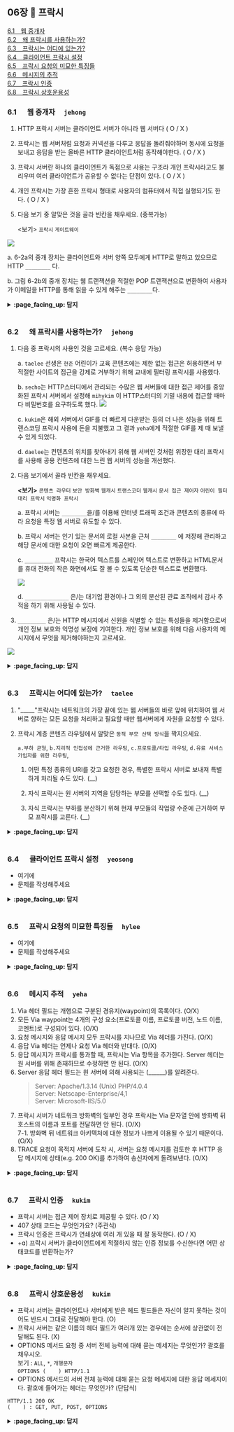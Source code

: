 ## 06장 :octopus: 프락시

[6.1　웹 중개자](#61---웹-중개자-jehong)<br>
[6.2　왜 프락시를 사용하는가?](#62---왜-프락시를-사용하는가-jehong)<br>
[6.3　프락시는 어디에 있는가?](#63---프락시는-어디에-있는가-taelee)<br>
[6.4　클라이언트 프락시 설정](#64---클라이언트-프락시-설정-yeosong)<br>
[6.5　프락시 요청의 미묘한 특징들](#65---프락시-요청의-미묘한-특징들-hylee)<br>
[6.6　메시지의 추적](#66---메시지-추적-yeha)<br>
[6.7　프락시 인증](#67---프락시-인증-kukim)<br>
[6.8　프락시 상호운용성](#68---프락시-상호운용성-kukim)<br>

### 6.1 　  웹 중개자　 `jehong`

1. HTTP 프락시 서버는 클라이언트 서버가 아니라 웹 서버다 ( O / X )

2. 프락시는 웹 서버처럼 요청과 커넥션을 다루고 응답을 돌려줘야하며 동시에 요청을 보내고 응답을 받는 올바른 HTTP 클라이언트처럼 동작해야한다. ( O / X )

3. 프락시 서버란 하나의 클라이언트가 독점으로 사용는 구조라 개인 프락시라고도 불리우며 여러 클라이언트가 공유할 수 없다는 단점이 있다. ( O / X )

4. 개인 프락시는 가장 흔한 프락시 형태로 사용자의 컴퓨터에서 직접 실행되기도 한다. ( O / X )

5. 다음 보기 중 알맞은 것을 골라 빈칸을 채우세요. (중복가능)

   <보기> `프락시` `게이트웨이`

![](https://images.velog.io/images/jehjong/post/bb2f901c-423b-4b81-9af6-a7b55833e1d1/image.png)

   a. 6-2a의 중개 장치는 클라이언트와 서버 양쪽 모두에게 HTTP로 말하고 있으므로 HTTP `________` 다.

   b. 그림 6-2b의 중개 장치는 웹 트랜잭션을 적절한 POP 트랜잭션으로 변환하여 사용자가 이메일을 HTTP를 통해 읽을 수 있게 해주는 `________`다.



<details>
<summary> <b> :page_facing_up: 답지 </b>  </summary>
<div markdown="1">


1. HTTP 프락시 서버는 클라이언트 서버가 아니라 웹 서버다 ( O / **X** )

   > HTTP 프락시 서버는 웹 서버이기도 하고 웹 클라이언트이기도 하다. **p.148**

2. 프락시는 웹 서버처럼 요청과 커넥션을 다루고 응답을 돌려주거나 요청을 보내고 응답을 받는 올바른 HTTP 클라이언트처럼 동작해야한다. ( **O** / X )

   > HTTP 프락시는 웹 서버이면서 동시에 클라이언트여야 한다. **p.148**

3. 프락시 서버란 하나의 클라이언트가 독점으로 사용하기 때문에 개인 프락시라고도 불리우며 여러 클라이언트가 공유할 수 없다는 단점이 있다. ( O / **X** )

   > 하나의 클라이언트만을 위한 프락시를 개인 프락시, 여러 클라이언트가 함께 사용하는 프락시는 공용 프락시라 부른다. **p.148**

4. 개인 프락시는 가장 흔한 프락시 형태로 사용자의 컴퓨터에서 직접 실행되기도 한다. ( O / **X** )

   >대부분의 프락시는 공용이며 개인 프락시는 흔하지 않다. **p.149**

5. 다음 보기 중 알맞은 것을 골라 빈칸을 채우세요. (중복가능) **p.149**

   <보기> `프락시` `게이트웨이`

![](https://images.velog.io/images/jehjong/post/049950cd-fa7f-4d06-a44e-ba6777aeffe9/image.png)

   a. 6-2a의 중개 장치는 클라이언트와 서버 양쪽 모두에게 HTTP로 말하고 있으므로 HTTP `프락시` 다.
>프락시는 같은 프로토콜을 사용하는 둘 이상의 애플리케이션을 연결한다.
     
   b. 그림 6-2b의 중개 장치는 웹 트랜잭션을 적절한 POP 트랜잭션으로 변환하여 사용자가 이메일을 HTTP를 통해 읽을 수 있게 해주는 `게이트웨이`다.
>게이트웨이는 서로 다른 프로토콜을 사용하는 둘 이상을 연결한다. 서로 다른 프로토콜로 말하는 두 서버가 트랜잭션을 완료할 수 있도록 프로토콜 변환기처럼 동작한다.


</div>
</details>
<br>

### 6.2 　  왜 프락시를 사용하는가?　 `jehong`

1. 다음 중 프락시의 사용인 것을 고르세요. (복수 응답 가능)

   a. `taelee` 선생은 `현준` 어린이가 교육 콘텐츠에는 제한 없는 접근은 허용하면서 부적절한 사이트의 접근을 강제로 거부하기 위해 교내에 필터링 프락시를 사용했다.

   b. `secho`는 HTTP스터디에서 관리되는 수많은 웹 서버들에 대한 접근 제어를 중앙화된 프락시 서버에서 설정해  `mihykim` 이 HTTP스터디의 기밀 내용에 접근할 때마다 비밀번호를 요구하도록 했다.
![](https://images.velog.io/images/jehjong/post/2013d7ae-b74d-4778-9317-0a6318ca4a67/image.png)
  
   c. `kukim`은 해외 서버에서 GIF를 더 빠르게 다운받는 등의 더 나은 성능을 위해 트랜스코딩 프락시 사용에 돈을 지불했고 그 결과  `yeha`에게 적절한  GIF를 제 때 보낼 수 있게 되었다.

   d. `daelee`는 컨텐츠의 위치를 찾아내기 위해 웹 서버인 것처럼 위장한 대리 프락시를 사용해 공용 컨텐츠에 대한 느린 웹 서버의 성능을 개선했다.

   

2. 다음 보기에서 골라 빈칸을 채우세요.

   **<보기>** `콘텐츠 라우터`  `보안 방화벽`  `웹캐시`  `트랜스코더`  `웹캐시`  `문서 접근 제어자`  `어린이 필터`  `대리 프락시`  `익명화 프락시`  

   a. 프락시 서버는 `________`을/를 이용해 인터넷 트래픽 조건과 콘텐츠의 종류에 따라 요청을 특정 웹 서버로 유도할 수 있다.

   b. 프락시 서버는 인기 있는 문서의 로컬 사본을 근처 `________` 에 저장해 관리하고 해당 문서에 대한 요청이 오면 빠르게 제공한다.

   c. `_________` 프락시는 한국어 텍스트를 스페인어 텍스트로 변환하고 HTML문서를 휴대 전화의 작은 화면에서도 잘 볼 수 있도록 단순한 텍스트로 변환했다.

   ![](https://images.velog.io/images/jehjong/post/ba51a91b-b4bd-446a-9fc8-db2b9f70b487/image.png)

   d. `______________` 은/는 대기업 환경이나 그 외의 분산된 관료 조직에서 감사 추적을 하기 위해 사용될 수 있다.

   

3. `_________` 은/는 HTTP 메시지에서 신원을 식별할 수 있는 특성들을 제거함으로써 개인 정보 보호와 익명성 보장에 기여한다. 개인 정보 보호를 위해 다음 사용자의 메시지에서 무엇을 제거해야하는지 고르세요.

![](https://images.velog.io/images/jehjong/post/c33a5b2c-094f-4ae9-be32-a0dba2870ade/image.png)

<details>
<summary> <b> :page_facing_up: 답지 </b>  </summary>
<div markdown="1">
1. 다음 중 프락시의 사용인 것을 고르세요. (복수 응답 가능)


   > a, b, c, d

2. 다음 보기에서 골라 빈칸을 채우세요.

   **<보기>** `콘텐츠 라우터`  `보안 방화벽`  `웹캐시`  `트랜스코딩`  `웹캐시`  `문서 접근 제어자`  `어린이 필터`  `대리 프락시`  `익명화 프락시`  

   a. 프락시 서버는 `콘텐츠 라우터`을/를 이용해 인터넷 트래픽 조건과 콘텐츠의 종류에 따라 요청을 특정 웹 서버로 유도할 수 있다.

   b. 프락시 서버는 인기 있는 문서의 로컬 사본을 근처 `웹캐시` 에 저장해 관리하고 해당 문서에 대한 요청이 오면 빠르게 제공한다.

   c. `트랜스코딩` 프락시는 한국어 텍스트를 스페인어 텍스트로 변환하고 HTML문서를 휴대 전화의 작은 화면에서도 잘 볼 수 있도록 단순한 텍스트로 변환했다.

   ![](https://images.velog.io/images/jehjong/post/ba51a91b-b4bd-446a-9fc8-db2b9f70b487/image.png)
   
   d. `문서 접근 제어자` 은/는 대기업 환경이나 그 외의 분산된 관료 조직에서 감사 추적을 하기 위해 사용될 수 있다.

   

3. `익명화 프락시`은/는 HTTP 메시지에서 신원을 식별할 수 있는 특성들을 제거함으로써 개인 정보 보호와 익명성 보장에 기여한다. 개인 정보 보호를 위해 다음 사용자의 메시지에서 무엇을  변경해야하는지 고르세요.

   > **p.155**
   >
   > c. 사용자의 컴퓨터와 OS 종류를 제거한다
   >
   > d. 사용자의 이메일 주소를 보호하기 위해 헤더를 제거한다
   >
   > e. 어떤 사이트를 거쳐서 방문했는지 알기 어렵게 하기 위해 Referer 헤더를 제거한다
   >
   > f, g. 프로필과 신원 정보를 없애기 위해 Cookie 헤더를 제거한다

![](https://images.velog.io/images/jehjong/post/c33a5b2c-094f-4ae9-be32-a0dba2870ade/image.png)

</div>
</details>
<br>



### 6.3 　  프락시는 어디에 있는가?　 `taelee`

1. "_____"프락시는  네트워크의 가장 끝에 있는 웹 서버들의 바로 앞에 위치하여 웹 서버로 향하는 모든 요청을 처리하고 필요할 때만 웹서버에게 자원을 요청할 수 있다.

2. 프락시 계층 콘텐츠 라우팅에서 알맞은 `동적 부모 선택 방식`을 짝지으세요.

   `a.부하 균형`, `b.지리적 인접성에 근거한 라우팅`, `c.프로토콜/타입 라우팅`, `d.유료 서비스 가입자를 위한 라우팅`, 

   1)  어떤 특정 종류의 URI를 갖고 요청한 경우, 특별한 프락시 서버로 보내져 특별하게 처리될 수도 있다. (__)

   2) 자식 프락시는 원 서버의 지역을 담당하는 부모를 선택할 수도 있다. (__)

   3) 자식 프락시는 부하를 분산하기 위해 현재 부모들의 작업량 수준에 근거하여 부모 프락시를 고른다. (__)


<details>
<summary> <b> :page_facing_up: 답지 </b>  </summary>
<div markdown="1">


1. "대리(리버스)"프락시는  네트워크의 가장 끝에 있는 웹 서버들의 바로 앞에 위치하여 웹 서버로 향하는 모든 요청을 처리하고 필요할 때만 웹서버에게 자원을 요청할 수 있다.

2. 프락시 계층 콘텐츠 라우팅에서 알맞은 `동적 부모 선택 방식`을 짝지으세요.

   `a.부하 균형`, `b.지리적 인접성에 근거한 라우팅`, `c.프로토콜/타입 라우팅`, `d.유료 서비스 가입자를 위한 라우팅`, 

   1)  어떤 특정 종류의 URI를 갖고 요청한 경우, 특별한 프락시 서버로 보내져 특별하게 처리될 수도 있다. (c)

   2) 자식 프락시는 원 서버의 지역을 담당하는 부모를 선택할 수도 있다. (b)

   3) 자식 프락시는 부하를 분산하기 위해 현재 부모들의 작업량 수준에 근거하여 부모 프락시를 고른다. (a)
   </div>
</details>
<br>

### 6.4 　  클라이언트 프락시 설정　 `yeosong`
- 여기에
- 문제를 작성해주세요
<details>
<summary> <b> :page_facing_up: 답지 </b>  </summary>
<div markdown="1">
  

#### 6.4.1 클라이언트가 프락시 수동으로 설정하기에 대한 설명이다. 옳은 것을 모두 고르시오. (1, 2)

1) 장애시 대체 작동에 대한 지원이 없다.
2) 하나의 프록시 서버만 지정가능하다.
3) 대규모 조직에서 관리 문제를 방지하기 위해 사용한다. (X)
  - 대규모 조직을 관리하기에는 정적인 대응이며, 다양한 대응 옵션이 없기 때문에 부적절하다.

#### 6.4.2  클라이언트가 PAC(Proxy auto-config)파일로 프록시를 설정하기 대한 설명이다. 빈칸을 채우시오. (주관식)

- PAC 파일은 `1) 자바스크립트`로 작성된 프로그램이다.
- PAC파일의 확장자는 .pac이고, MIME타입은 `2) application/x-ns-proxy-autoconfig` 이다.
- PAC 파일을 사용하려면, `3)브라우저 설정`에서 PAC 파일의 URI를 입력하면 된다.
- PAC 파일은 `FindProxyForUrl(url, host)` 이라는 함수를 반드시 정의해야한다.

참고: [IEAK 11에서 프록시 자동 구성(.pac) 파일 사용 예제 보기](https://docs.microsoft.com/ko-kr/internet-explorer/ie11-ieak/proxy-auto-config-examples)


PAC 파일을 작성하여 트랜잭션의 종류에 따라 각기 다른 프록시를 사용하도록 만들 수 있다.

FindProxyForUrl(url, host) 함수의 반환값은 DIRECT, PROXY host:port, SOCKS host:port이다.


#### 6.4.3 클라이언트가 WPAD로 프락시 설정하기
3. WPAD (Web Proxy Auto-Discovery Protocol)

브라우저에게 알맞은 PAC 파일을 자동으로 찾아주는 알고리즘이다.
WPAD 프로토콜이 구현된 클라가 하게 될 일은

PAC URI를 찾기 위해 WPAD를 사용한다.
주어진 URI에서 PAC파일을 가져온다.
프록시 서버를 알아내기 위해 PAC파일을 실행한다.
알아낸 프록시 서버를 이용해서 요청을 처리한다.
WPAD는 성공할 때까지 각 기법을 하나씩 시도해본다. (20장에서 자세히..)

동적 호스트 발견 규약 DHCP (Dynamic Host Configuration Protocol)
서비스 위치 규약 [SLP]
DNS 잘 알려진 호스트 명
DNS SRV 레코드
DNS TXT 레코드 안의 서비스 URI


</div>
</details>
<br>

### 6.5 　  프락시 요청의 미묘한 특징들　 `hylee`
- 여기에
- 문제를 작성해주세요
<details>
<summary> <b> :page_facing_up: 답지 </b>  </summary>
<div markdown="1">
  
- 여기에
- 해설을 작성해주세요

</div>
</details>
<br>

### 6.6 　  메시지 추적　 `yeha`
1. Via 헤더 필드는 개행으로 구분된 경유지(waypoint)의 목록이다. (O/X)  
2. 모든 Via waypoint는 4개의 구성 요소(프로토콜 이름, 프로토콜 버전, 노드 이름, 코멘트)로 구성되어 있다. (O/X)  
3. 요청 메시지와 응답 메시지 모두 프락시를 지나므로 Via 헤더를 가진다. (O/X)  
4. 응답 Via 헤더는 언제나 요청 Via 헤더와 반대다. (O/X)  
5. 응답 메시지가 프락시를 통과할 때, 프락시는 Via 항목을 추가한다. Server 헤더는 원 서버를 위해 존재하므로 수정하면 안 된다. (O/X)   
6. Server 응답 헤더 필드는 원 서버에 의해 사용되는 (______)를 알려준다.
      > Server: Apache/1.3.14 (Unix) PHP/4.0.4  
        Server: Netscape-Enterprise/4,1  
      > Server: Microsoft-IIS/5.0   
7. 프락시 서버가 네트워크 방화벽의 일부인 경우 프락시는 Via 문자열 안에 방화벽 뒤 호스트의 이름과 포트를 전달하면 안 된다. (O/X)  
7-1. 방화벽 뒤 네트워크 아키텍처에 대한 정보가 나쁘게 이용될 수 있기 때문이다. (O/X)  
8. TRACE 요청이 목적지 서버에 도착 시, 서버는 요청 메시지를 검토한 후 HTTP 응답 메시지에 상태(e.g. 200 OK)를 추가하여 송신자에게 돌려보낸다. (O/X)  

<details>
<summary> <b> :page_facing_up: 답지 </b>  </summary>
<div markdown="1">
  
1. Via 헤더 필드는 개행으로 구분된 경유지의 목록이다. (X)  
  => 쉼표로 구분한다  
2. 모든 Via waypoint는 4개의 구성 요소(프로토콜 이름, 프로토콜 버전, 노드 이름, 코멘트)로 구성되어 있다. (X)  
  => 4개의 구성요소는 맞으나 모두 필수는 아니다. (프로토콜 이름(선택), 프로토콜 버전(필수), 노드 이름(필수), 코멘트(선택))   
3. 요청 메시지와 응답 메시지 모두 프락시를 지나므로 Via 헤더를 가진다. (O)   
4. 응답 Via 헤더는 언제나 요청 Via 헤더와 반대다. (O)  
  => p.175 그림 참조   
5. 응답 메시지가 프락시를 통과할 때, 프락시는 Via 항목을 추가한다. Server 헤더는 원 서버를 위해 존재하므로 수정하면 안 된다. (O)   
6. Server 응답 헤더 필드는 원 서버에 의해 사용되는 (소프트웨어)를 알려준다.  
7. 프락시 서버가 네트워크 방화벽의 일부인 경우 프락시는 Via 문자열 안에 방화벽 뒤 호스트의 이름과 포트를 전달하면 안 된다. (O)    
  => 보통 명시적으로 이 동작이 켜져 있지 않은 이상 정확한 호스트명을 전달은 X  
7-1. 방화벽 뒤 네트워크 아키텍처에 대한 정보가 나쁘게 이용될 수 있기 때문이다. (O)   
  => p.176 하단 참고  
8. TRACE 요청이 목적지 서버에 도착 시, 서버는 요청 메시지를 검토한 후 HTTP 응답 메시지에 상태(e.g. 200 OK)를 추가하여 송신자에게 돌려보낸다. (X)   
  => p.177 TRACE 요청이 목적지 서버에 도착 시, 서버는 전체 요청 메시지를 HTTP 응답 메시지 본문에 포함시켜 송신자에게 그대로 돌려보낸다.   
</div>
</details>
<br>

### 6.7 　  프락시 인증　 `kukim`
- 프락시 서버는 접근 제어 장치로 제공될 수 있다. (O / X)
- 407 상태 코드는 무엇인가요? (주관식)
- 프락시 인증은 프락시가 연쇄상에 여러 개 있을 때 잘 동작한다. (O / X)
- +ɑ) 프락시 서버가 클라이언트에게 적절하지 않는 인증 정보를 수신한다면 어떤 상태코드를 반환하는가?

<details>
<summary> <b> :page_facing_up: 답지 </b>  </summary>
<div markdown="1">
  
- 프락시 서버는 접근 제어 장치로 제공될 수 있다. (O)
  - HTTP는 사용자가 유효한 접근 권한 자격을 프락시에 제출하지 않는 한 콘텐츠에 대한 요청을 차단하는 프락시 인증이라는 메커니즘을 정의하고 있다.
- 407 상태 코드는 무엇인가요? (주관식)
  - 407 proxy Authorization Required (프록시 권한부여 요청 상태메세지), 클라이언트가 서버에 요청했을 때 중간에 있는 프락시 서버는 접근 자격을 요구하는 407 상태코드를 응답한다.
  - 클라이언트는 407 응답을 받게되면 요구되는 자격을 획득하는 proxy-authorization 헤더필드에 담아서 요청을 다시 보낸다.
- 프락시 인증은 프락시가 연쇄상에 여러 개 있을 때 잘 동작한다. (X)
  - X : 연쇄상에 있으면 인증하기 까다롭다. 
- +ɑ) 프락시 서버가 클라이언트에게 적절하지 않는 인증 정보를 수신한다면 어떤 상태코드를 반환하는가?
  - 403 Forbidden 상태코드 

참고 : HTTP 인증, https://developer.mozilla.org/ko/docs/Web/HTTP/Authentication

</div>
</details>
<br>

### 6.8 　  프락시 상호운용성　 `kukim`
- 프락시 서버는 클라이언트나 서버에게 받은 헤드 필드들은 자신이 알지 못하는 것이어도 반드시 그대로 전달해야 한다. (O)
- 프락시 서버는 같은 이름의 헤더 필드가 여러개 있는 경우에는 순서에 상관없이 전달해도 된다. (X)
- OPTIONS 메서드 요청 중 서버 전체 능력에 대해 묻는 메세지는 무엇인가? 괄호를 채우시오.  
보기 : `ALL`, `*`, `개행문자`  
`OPTIONS (    ) HTTP/1.1`
- OPTIONS 메서드의 서버 전체 능력에 대해 묻는 요청 메세지에 대한 응답 메세지이다. 괄호에 들어가는 헤더는 무엇인가? (단답식)
```
HTTP/1.1 200 OK
(    ) : GET, PUT, POST, OPTIONS
```
<details>
<summary> <b> :page_facing_up: 답지 </b>  </summary>
<div markdown="1">
  
- 프락시 서버는 클라이언트나 서버에게 받은 헤드 필드들은 자신이 알지 못하는 것이어도 반드시 그대로 전달해야 한다. (O / X)
  - 프락시는 이해할 수 없는 헤더 필드는 반드시 그대로 전달해야 한다. (프락시 서버보다 버전이 높은 새로운 헤더일 수 있고, 특정 애플리케이션을 위해 만들어진 것 일 수 있다. 
- 프락시 서버는 같은 이름의 헤더 필드가 여러개 있는 경우에는 순서에 상관없이 전달해도 된다. (O / X)
  - 상대적인 순서를 반드시 유지해야 한다. (헤더 필드들의 순서가 데이터에 영향을 미치기 때문)
- OPTIONS 메서드 요청 중 서버 전체 능력에 대해 묻는 메세지는 무엇인가? 괄호를 채우시오.  
보기 : `ALL`, `*`, `개행문자`  
`OPTIONS ( * ) HTTP/1.1`
- OPTIONS 메서드의 서버 전체 능력에 대해 묻는 요청 메세지에 대한 응답 메세지이다. 괄호에 들어가는 헤더는 무엇인가? (단답식)
```
HTTP/1.1 200 OK
( Allow ) : GET, PUT, POST, OPTIONS
```

</div>
</details>
<br>
